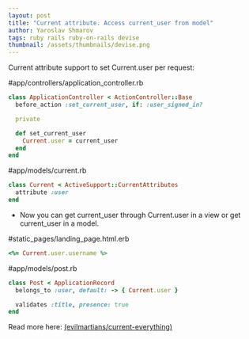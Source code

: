 ```yaml
---
layout: post
title: "Current attribute. Access current_user from model"
author: Yaroslav Shmarov
tags: ruby rails ruby-on-rails devise
thumbnail: /assets/thumbnails/devise.png
---
```


Current attribute support to set Current.user per request:

#app/controllers/application_controller.rb
```ruby
class ApplicationController < ActionController::Base
  before_action :set_current_user, if: :user_signed_in?

  private

  def set_current_user
    Current.user = current_user
  end
end
```

#app/models/current.rb
```ruby
class Current < ActiveSupport::CurrentAttributes
  attribute :user
end
```

* Now you can get current_user through Current.user in a view or get current_user in a model.

#static_pages/landing_page.html.erb
```ruby
<%= Current.user.username %>
```

#app/models/post.rb
```ruby
class Post < ApplicationRecord
  belongs_to :user, default: -> { Current.user }

  validates :title, presence: true
end
```

Read more here:
[(evilmartians/current-everything)](https://evilmartians.com/chronicles/rails-5-2-active-storage-and-beyond#current-everything)
